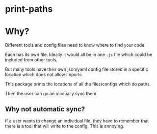 # print-paths

# Why?

Different tools and config files need to know where to find your code.

Each has its own file. Ideally it would all be in one `.js` file which could be included from other tools.

But many tools have their own json/yaml config file stored in a specific location which does not allow imports.

This package prints the locations of all the files/configs which do paths.

Then the user can go an manually sync them.

## Why not automatic sync?

If a user wants to change an individual file, they have to remember that there is a tool that will write to the config. This is annoying.
